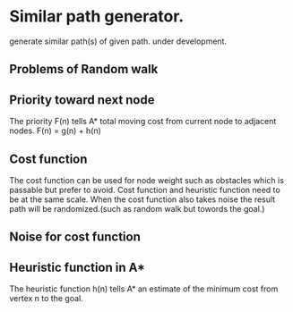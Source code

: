 # Similar path generator.
generate similar path(s) of given path. under development.

## Problems of Random walk

## Priority toward next node
The priority F(n) tells A* total moving cost from current node to adjacent nodes.
F(n) = g(n) + h(n)

## Cost function
The cost function can be used for node weight such as obstacles which is passable but prefer to avoid. 
Cost function and heuristic function need to be at the same scale.
When the cost function also takes noise the result path will be randomized.(such as random walk but towords the goal.)

## Noise for cost function

## Heuristic function in A*
The heuristic function h(n) tells A* an estimate of the minimum cost from vertex n to the goal.
